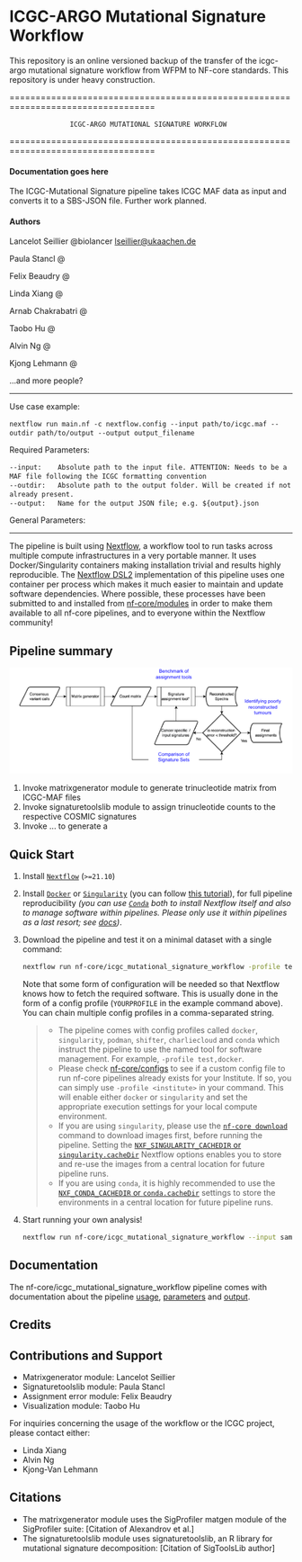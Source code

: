 
# ICGC-ARGO Mutational Signature Workflow

This repository is an online versioned backup of the transfer of the icgc-argo mutational signature workflow from WFPM to NF-core standards. This repository is under heavy construction.


==================================================================================

                   ICGC-ARGO MUTATIONAL SIGNATURE WORKFLOW

==================================================================================

#### Documentation goes here

The ICGC-Mutational Signature pipeline takes ICGC MAF data as input and converts it to a SBS-JSON file. Further work planned.

#### Authors

Lancelot Seillier @biolancer <lseillier@ukaachen.de>

Paula Stancl @ <e-mail-adresse>

Felix Beaudry @ <e-mail-adresse>

Linda Xiang @ <e-mail-adresse>

Arnab Chakrabatri @ <e-mail-adresse>

Taobo Hu @ <e-mail-adresse>

Alvin Ng @ <e-mail-adresse>

Kjong Lehmann @ <e-mail-adresse>

...and more people?

----------------------------------------------------------------------------------

Use case example:
```
nextflow run main.nf -c nextflow.config --input path/to/icgc.maf --outdir path/to/output --output output_filename
```

Required Parameters:
```
--input: 	Absolute path to the input file. ATTENTION: Needs to be a MAF file following the ICGC formatting convention
--outdir:	Absolute path to the output folder. Will be created if not already present.
--output:	Name for the output JSON file; e.g. ${output}.json
```

General Parameters:


----------------------------------------------------------------------------------

The pipeline is built using [Nextflow](https://www.nextflow.io), a workflow tool to run tasks across multiple compute infrastructures in a very portable manner. It uses Docker/Singularity containers making installation trivial and results highly reproducible. The [Nextflow DSL2](https://www.nextflow.io/docs/latest/dsl2.html) implementation of this pipeline uses one container per process which makes it much easier to maintain and update software dependencies. Where possible, these processes have been submitted to and installed from [nf-core/modules](https://github.com/nf-core/modules) in order to make them available to all nf-core pipelines, and to everyone within the Nextflow community!

## Pipeline summary

![workflow](/assets/workflow_diagramm.png)

1. Invoke matrixgenerator module to generate trinucleotide matrix from ICGC-MAF files
2. Invoke signaturetoolslib module to assign trinucleotide counts to the respective COSMIC signatures
3. Invoke ... to generate a 

## Quick Start

1. Install [`Nextflow`](https://www.nextflow.io/docs/latest/getstarted.html#installation) (`>=21.10`)

2. Install [`Docker`](https://docs.docker.com/engine/installation/) or [`Singularity`](https://www.sylabs.io/guides/3.0/user-guide/) (you can follow [this tutorial](https://singularity-tutorial.github.io/01-installation/)), for full pipeline reproducibility _(you can use [`Conda`](https://conda.io/miniconda.html) both to install Nextflow itself and also to manage software within pipelines. Please only use it within pipelines as a last resort; see [docs](https://nf-co.re/usage/configuration#basic-configuration-profiles))_.

3. Download the pipeline and test it on a minimal dataset with a single command:

   ```bash
   nextflow run nf-core/icgc_mutational_signature_workflow -profile test,YOURPROFILE --outdir <OUTDIR>
   ```

   Note that some form of configuration will be needed so that Nextflow knows how to fetch the required software. This is usually done in the form of a config profile (`YOURPROFILE` in the example command above). You can chain multiple config profiles in a comma-separated string.

   > - The pipeline comes with config profiles called `docker`, `singularity`, `podman`, `shifter`, `charliecloud` and `conda` which instruct the pipeline to use the named tool for software management. For example, `-profile test,docker`.
   > - Please check [nf-core/configs](https://github.com/nf-core/configs#documentation) to see if a custom config file to run nf-core pipelines already exists for your Institute. If so, you can simply use `-profile <institute>` in your command. This will enable either `docker` or `singularity` and set the appropriate execution settings for your local compute environment.
   > - If you are using `singularity`, please use the [`nf-core download`](https://nf-co.re/tools/#downloading-pipelines-for-offline-use) command to download images first, before running the pipeline. Setting the [`NXF_SINGULARITY_CACHEDIR` or `singularity.cacheDir`](https://www.nextflow.io/docs/latest/singularity.html?#singularity-docker-hub) Nextflow options enables you to store and re-use the images from a central location for future pipeline runs.
   > - If you are using `conda`, it is highly recommended to use the [`NXF_CONDA_CACHEDIR` or `conda.cacheDir`](https://www.nextflow.io/docs/latest/conda.html) settings to store the environments in a central location for future pipeline runs.

4. Start running your own analysis!

   <!-- TODO nf-core: Update the example "typical command" below used to run the pipeline -->

   ```bash
   nextflow run nf-core/icgc_mutational_signature_workflow --input samplesheet.csv --outdir <OUTDIR> --genome GRCh37 -profile <docker/singularity/podman/shifter/charliecloud/conda/institute>
   ```

## Documentation

The nf-core/icgc_mutational_signature_workflow pipeline comes with documentation about the pipeline [usage](https://nf-co.re/icgc_mutational_signature_workflow/usage), [parameters](https://nf-co.re/icgc_mutational_signature_workflow/parameters) and [output](https://nf-co.re/icgc_mutational_signature_workflow/output).

## Credits



## Contributions and Support

- Matrixgenerator module: Lancelot Seillier
- Signaturetoolslib module: Paula Stancl
- Assignment error module: Felix Beaudry
- Visualization module: Taobo Hu

For inquiries concerning the usage of the workflow or the ICGC project, please contact either:
- Linda Xiang
- Alvin Ng
- Kjong-Van Lehmann

## Citations

- The matrixgenerator module uses the SigProfiler matgen module of the SigProfiler suite: [Citation of Alexandrov et al.]
- The signaturetoolslib module uses signaturetoolslib, an R library for mutational signature decomposition: [Citation of SigToolsLib author]
